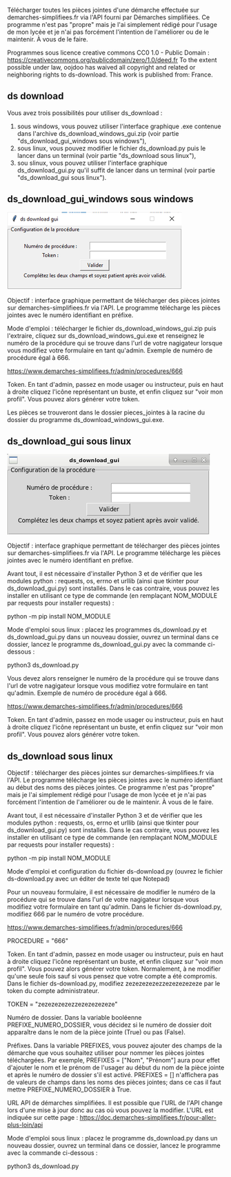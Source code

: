 Télécharger toutes les pièces jointes d'une démarche effectuée sur demarches-simplifiees.fr via l'API fourni par Démarches simplifiées.
Ce programme n'est pas "propre" mais je l'ai simplement rédigé pour l'usage de mon lycée et je n'ai pas forcément l'intention de l'améliorer ou de le maintenir. À vous de le faire.

Programmes sous licence creative commons CC0 1.0 - Public Domain : https://creativecommons.org/publicdomain/zero/1.0/deed.fr
To the extent possible under law, oojdoo has waived all copyright and related or neighboring rights to ds-download. This work is published from: France. 

## ds download

Vous avez trois possibilités pour utiliser ds_download :
1) sous windows, vous pouvez utiliser l'interface graphique .exe contenue dans l'archive ds_download_windows_gui.zip (voir partie "ds_download_gui_windows sous windows"),
2) sous linux, vous pouvez modifier le fichier ds_download.py puis le lancer dans un terminal (voir partie "ds_download sous linux"),
3) sou slinux, vous pouvez utiliser l'interface graphique ds_download_gui.py qu'il suffit de lancer dans un terminal (voir partie "ds_download_gui sous linux").

## ds_download_gui_windows sous windows

<img src="https://github.com/oojdoo/ds-download/blob/master/ds_download_gui_windows_capture.png" alt="Capture ds_download_gui_windows.">

Objectif : interface graphique permettant de télécharger des pièces jointes sur demarches-simplifiees.fr via l'API. Le programme télécharge les pièces jointes avec le numéro identifiant en préfixe.

Mode d'emploi : télécharger le fichier ds_download_windows_gui.zip puis l'extraire, cliquez sur ds_download_windows_gui.exe et renseignez le numéro de la procédure qui se trouve dans l'url de votre nagigateur lorsque vous modifiez votre formulaire en tant qu'admin. Exemple de numéro de procédure égal à 666.

https://www.demarches-simplifiees.fr/admin/procedures/666

Token.
En tant d'admin, passez en mode usager ou instructeur, puis en haut à droite cliquez l'icône représentant un buste, et enfin
cliquez sur "voir mon profil". Vous pouvez alors générer votre token.

Les pièces se trouveront dans le dossier pieces_jointes à la racine du dossier du programme ds_download_windows_gui.exe.

## ds_download_gui sous linux

<img src="https://github.com/oojdoo/ds-download/blob/master/ds_download_gui_capture.png" alt="Capture ds_download_gui.">

Objectif : interface graphique permettant de télécharger des pièces jointes sur demarches-simplifiees.fr via l'API. Le programme télécharge les pièces jointes avec le numéro identifiant en préfixe.

Avant tout, il est nécessaire d'installer Python 3 et de vérifier que les modules python : requests, os, errno et urllib (ainsi que tkinter pour ds_download_gui.py) sont installés. Dans le cas contraire, vous pouvez les installer en utilisant ce type de commande (en remplaçant NOM_MODULE par requests pour installer requests) :

python -m pip install NOM_MODULE

Mode d'emploi sous linux : placez les programmes ds_download.py et ds_download_gui.py dans un nouveau dossier, ouvrez un terminal dans ce dossier, lancez le programme ds_download_gui.py  avec la commande ci-dessous :   

python3 ds_download.py

Vous devez alors renseigner le numéro de la procédure qui se trouve dans l'url de votre nagigateur lorsque vous modifiez votre formulaire en tant qu'admin. Exemple de numéro de procédure égal à 666.

https://www.demarches-simplifiees.fr/admin/procedures/666

Token.
En tant d'admin, passez en mode usager ou instructeur, puis en haut à droite cliquez l'icône représentant un buste, et enfin
cliquez sur "voir mon profil". Vous pouvez alors générer votre token.


## ds_download sous linux


Objectif : télécharger des pièces jointes sur demarches-simplifiees.fr via l'API. Le programme télécharge les pièces jointes avec le numéro identifiant au début des noms des pièces jointes. Ce programme n'est pas "propre" mais je l'ai simplement rédigé pour l'usage de mon lycée et je n'ai pas forcément l'intention de l'améliorer ou de le maintenir. À vous de le faire.

Avant tout, il est nécessaire d'installer Python 3 et de vérifier que les modules python : requests, os, errno et urllib (ainsi que tkinter pour ds_download_gui.py) sont installés. Dans le cas contraire, vous pouvez les installer en utilisant ce type de commande (en remplaçant NOM_MODULE par requests pour installer requests) :

python -m pip install NOM_MODULE

Mode d'emploi et configuration du fichier ds-download.py (ouvrez le fichier ds-download.py avec un éditer de texte tel que Notepad)

Pour un nouveau formulaire, il est nécessaire de modifier le numéro de la procédure qui se trouve dans l'url de votre nagigateur lorsque vous modifiez votre formulaire en tant qu'admin. Dans le fichier ds-download.py, modifiez 666 par le numéro de votre procédure.

https://www.demarches-simplifiees.fr/admin/procedures/666

PROCEDURE = "666"

Token.
En tant d'admin, passez en mode usager ou instructeur, puis en haut à droite cliquez l'icône représentant un buste, et enfin
cliquez sur "voir mon profil". Vous pouvez alors générer votre token. Normalement, à ne modifier qu'une seule fois sauf si vous pensez que votre compte a été compromis. Dans le fichier ds-download.py, modifiez zezezezezezzezezezezeze par le token du compte administrateur.

TOKEN = "zezezezezezzezezezezeze"


Numéro de dossier. Dans la variable booléenne PREFIXE_NUMERO_DOSSIER, vous décidez si le numéro de dossier doit apparaître dans le nom de la pièce jointe (True) ou pas (False).


Préfixes. Dans la variable PREFIXES, vous pouvez ajouter des champs de la démarche que vous souhaitez utiliser pour nommer les pièces jointes téléchargées. Par exemple, PREFIXES = ["Nom", "Prénom"] aura pour effet d'ajouter le nom et le prénom de l'usager au début du nom de la pièce jointe et après le numéro de dossier s'il est activé. PREFIXES = [] n'affichera pas de valeurs de champs dans les noms des pièces jointes; dans ce cas il faut mettre PREFIXE_NUMERO_DOSSIER à True.


URL API de démarches simplifiées. Il est possible que l'URL de l'API change lors d'une mise à jour donc au cas où vous pouvez la modifier. L'URL est indiquée sur cette page : https://doc.demarches-simplifiees.fr/pour-aller-plus-loin/api


Mode d'emploi sous linux : placez le programme ds_download.py dans un nouveau  dossier, ouvrez un terminal dans ce dossier, lancez le programme avec la commande ci-dessous :   

python3 ds_download.py
